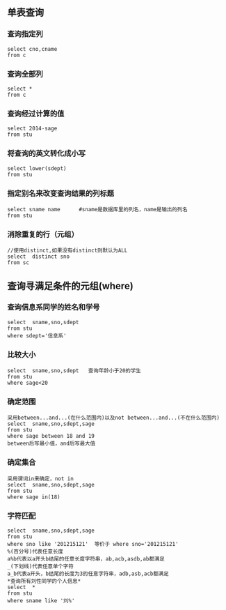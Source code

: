 ## 单表查询
### 查询指定列
    select cno,cname
    from c
### 查询全部列
    select *
    from c
### 查询经过计算的值
    select 2014-sage
    from stu
### 将查询的英文转化成小写
    select lower(sdept)
    from stu
### 指定别名来改变查询结果的列标题
    select sname name      #sname是数据库里的列名，name是输出的列名
    from stu
### 消除重复的行（元组）
    //使用distinct,如果没有distinct则默认为ALL
    select  distinct sno
    from sc
## 查询寻满足条件的元组(where)
### 查询信息系同学的姓名和学号
    select  sname,sno,sdept
    from stu
    where sdept='信息系'
### 比较大小
    select  sname,sno,sdept   查询年龄小于20的学生
    from stu
    where sage<20
### 确定范围
    采用between...and...(在什么范围内)以及not between...and...(不在什么范围内)
    select  sname,sno,sdept,sage
    from stu
    where sage between 18 and 19
    between后写最小值，and后写最大值
### 确定集合
    采用谓词in来确定，not in
    select  sname,sno,sdept,sage
    from stu
    where sage in(18)
### 字符匹配
    select  sname,sno,sdept,sage
    from stu
    where sno like '201215121'  等价于 where sno='201215121'
    %(百分号)代表任意长度
    a%b代表以a开头b结尾的任意长度字符串，ab,acb,asdb,ab都满足
    _(下划线)代表任意单个字符
    a_b代表a开头，b结尾的长度为3的任意字符串，adb,asb,acb都满足
    *查询所有刘性同学的个人信息*
    select  *
    from stu
    where sname like '刘%'
  
  
  
  
  
  
  
  
  
  
  
  
  
  
  
  
  
  
  
  
  
  
  
  
  
  
  
  
  
  
  
  
  
  
  
  
  
  
  
  
  
  
  
  
  
  
  
  
  
  
  
  
  
  
  
  
  
  
  
  
  
  
  
  
  
  
  
  
  
  
  
  
  
  
  
  
  
  
  
  
  
  
  
  
  
  
  
  
  
  
  
  
  
